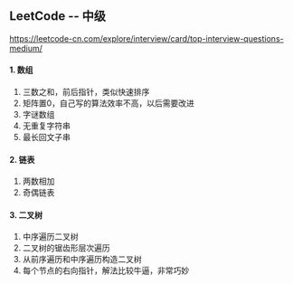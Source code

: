 ## LeetCode -- 中级
https://leetcode-cn.com/explore/interview/card/top-interview-questions-medium/
#### 1. 数组
1. 三数之和，前后指针，类似快速排序
2. 矩阵置0，自己写的算法效率不高，以后需要改进
3. 字谜数组
4. 无重复字符串
5. 最长回文子串
#### 2. 链表
1. 两数相加
2. 奇偶链表
#### 3. 二叉树
1. 中序遍历二叉树
2. 二叉树的锯齿形层次遍历
3. 从前序遍历和中序遍历构造二叉树
4. 每个节点的右向指针，解法比较牛逼，非常巧妙

